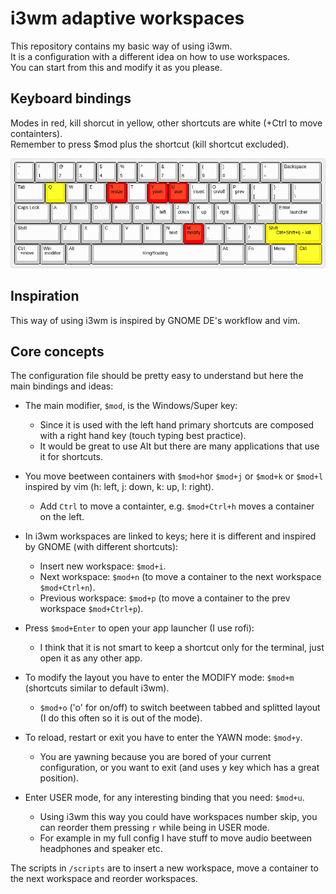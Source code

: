 # i3wm adaptive workspaces

This repository contains my basic way of using i3wm.  
It is a configuration with a different idea on how to use workspaces.  
You can start from this and modify it as you please.  

## Keyboard bindings
Modes in red, kill shorcut in yellow, other shortcuts are white (+Ctrl to move containters).  
Remember to press $mod plus the shortcut (kill shortcut excluded).  

![keybord bindings](https://github.com/Cippo95/i3wm_adaptive_workspaces/blob/main/keyboard-layout.png)

## Inspiration

This way of using i3wm is inspired by GNOME DE's workflow and vim.

## Core concepts

The configuration file should be pretty easy to understand but here the main bindings and ideas:

- The main modifier, `$mod`, is the Windows/Super key:
  - Since it is used with the left hand primary shortcuts are composed with a right hand key (touch typing best practice).
  - It would be great to use Alt but there are many applications that use it for shortcuts.

- You move beetween containers with `$mod+h`or `$mod+j` or `$mod+k` or `$mod+l` inspired by vim (h: left, j: down, k: up, l: right). 
  - Add `Ctrl` to move a containter, e.g. `$mod+Ctrl+h` moves a container on the left.

- In i3wm workspaces are linked to keys; here it is different and inspired by GNOME (with different shortcuts): 
  - Insert new workspace: `$mod+i`.
  - Next workspace: `$mod+n` (to move a container to the next workspace `$mod+Ctrl+n`).
  - Previous workspace: `$mod+p` (to move a container to the prev workspace `$mod+Ctrl+p`).

- Press `$mod+Enter` to open your app launcher (I use rofi):
  - I think that it is not smart to keep a shortcut only for the terminal, just open it as any other app.

- To modify the layout you have to enter the MODIFY mode: `$mod+m` (shortcuts similar to default i3wm).
  - `$mod+o` ('o' for on/off) to switch beetween tabbed and splitted layout (I do this often so it is out of the mode).

- To reload, restart or exit you have to enter the YAWN mode: `$mod+y`.
  - You are yawning because you are bored of your current configuration, or you want to exit (and uses y key which has a great position).

- Enter USER mode, for any interesting binding that you need: `$mod+u`.
  - Using i3wm this way you could have workspaces number skip, you can reorder them pressing `r` while being in USER mode.
  - For example in my full config I have stuff to move audio beetween headphones and speaker etc.

The scripts in `/scripts` are to insert a new workspace, move a container to the next workspace and reorder workspaces.
